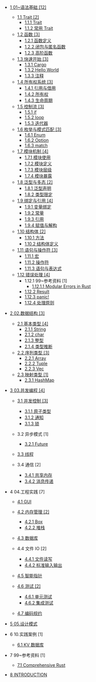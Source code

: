   - [1 01~语法基础 [12]](/01~语法基础/README.md)
    - [1.1 Trait [2]](/01~语法基础/Trait/README.md)
      - [1.1.1 Trait](/01~语法基础/Trait/Trait.md)
      - [1.1.2 常用 Trait](/01~语法基础/Trait/常用%20Trait.md)
    - [1.2 函数 [3]](/01~语法基础/函数/README.md)
      - [1.2.1 函数定义](/01~语法基础/函数/函数定义.md)
      - [1.2.2 闭包与匿名函数](/01~语法基础/函数/闭包与匿名函数.md)
      - [1.2.3 高阶函数](/01~语法基础/函数/高阶函数.md)
    - [1.3 快速开始 [3]](/01~语法基础/快速开始/README.md)
      - [1.3.1 Cargo](/01~语法基础/快速开始/Cargo.md)
      - [1.3.2 Hello World](/01~语法基础/快速开始/Hello%20World.md)
      - [1.3.3 注释](/01~语法基础/快速开始/注释.md)
    - [1.4 所有权系统 [3]](/01~语法基础/所有权系统/README.md)
      - [1.4.1 引用与借用](/01~语法基础/所有权系统/引用与借用.md)
      - [1.4.2 所有权](/01~语法基础/所有权系统/所有权.md)
      - [1.4.3 生命周期](/01~语法基础/所有权系统/生命周期.md)
    - [1.5 控制流 [3]](/01~语法基础/控制流/README.md)
      - [1.5.1 if](/01~语法基础/控制流/if.md)
      - [1.5.2 loop](/01~语法基础/控制流/loop.md)
      - [1.5.3 迭代器](/01~语法基础/控制流/迭代器.md)
    - [1.6 枚举与模式匹配 [3]](/01~语法基础/枚举与模式匹配/README.md)
      - [1.6.1 Enum](/01~语法基础/枚举与模式匹配/Enum.md)
      - [1.6.2 Option](/01~语法基础/枚举与模式匹配/Option.md)
      - [1.6.3 match](/01~语法基础/枚举与模式匹配/match.md)
    - [1.7 模块机制 [4]](/01~语法基础/模块机制/README.md)
      - [1.7.1 模块使用](/01~语法基础/模块机制/模块使用.md)
      - [1.7.2 模块定义](/01~语法基础/模块机制/模块定义.md)
      - [1.7.3 模块层级](/01~语法基础/模块机制/模块层级.md)
      - [1.7.4 模块暴露](/01~语法基础/模块机制/模块暴露.md)
    - [1.8 泛型与多态 [2]](/01~语法基础/泛型与多态/README.md)
      - [1.8.1 泛型声明](/01~语法基础/泛型与多态/泛型声明.md)
      - [1.8.2 类型限定](/01~语法基础/泛型与多态/类型限定.md)
    - [1.9 绑定与引用 [4]](/01~语法基础/绑定与引用/README.md)
      - [1.9.1 变量绑定](/01~语法基础/绑定与引用/变量绑定.md)
      - [1.9.2 常量](/01~语法基础/绑定与引用/常量.md)
      - [1.9.3 引用](/01~语法基础/绑定与引用/引用.md)
      - [1.9.4 赋值与解构](/01~语法基础/绑定与引用/赋值与解构.md)
    - [1.10 结构体 [2]](/01~语法基础/结构体/README.md)
      - [1.10.1 方法](/01~语法基础/结构体/方法.md)
      - [1.10.2 结构体定义](/01~语法基础/结构体/结构体定义.md)
    - [1.11 语句与操作符 [3]](/01~语法基础/语句与操作符/README.md)
      - [1.11.1 宏](/01~语法基础/语句与操作符/宏.md)
      - [1.11.2 操作符](/01~语法基础/语句与操作符/操作符.md)
      - [1.11.3 语句与表达式](/01~语法基础/语句与操作符/语句与表达式.md)
    - [1.12 错误处理 [4]](/01~语法基础/错误处理/README.md)
      - 1.12.1 99~参考资料 [1]
        - [1.12.1.1 Modular Errors in Rust](/01~语法基础/错误处理/99~参考资料/2023-Modular%20Errors%20in%20Rust.md)
      - [1.12.2 Result](/01~语法基础/错误处理/Result.md)
      - [1.12.3 panic!](/01~语法基础/错误处理/panic!.md)
      - [1.12.4 处理原则](/01~语法基础/错误处理/处理原则.md)
  - [2 02.数据结构 [3]](/02.数据结构/README.md)
    - [2.1 基本类型 [4]](/02.数据结构/基本类型/README.md)
      - [2.1.1 String](/02.数据结构/基本类型/String.md)
      - [2.1.2 char](/02.数据结构/基本类型/char.md)
      - [2.1.3 整型](/02.数据结构/基本类型/整型.md)
      - [2.1.4 类型推断](/02.数据结构/基本类型/类型推断.md)
    - [2.2 序列类型 [3]](/02.数据结构/序列类型/README.md)
      - [2.2.1 Array](/02.数据结构/序列类型/Array.md)
      - [2.2.2 Tuple](/02.数据结构/序列类型/Tuple.md)
      - [2.2.3 Vec](/02.数据结构/序列类型/Vec.md)
    - [2.3 映射类型 [1]](/02.数据结构/映射类型/README.md)
      - [2.3.1 HashMap](/02.数据结构/映射类型/HashMap.md)
  - [3 03.并发编程 [4]](/03.并发编程/README.md)
    - [3.1 并发控制 [3]](/03.并发编程/并发控制/README.md)
      - [3.1.1 原子类型](/03.并发编程/并发控制/原子类型.md)
      - [3.1.2 通知](/03.并发编程/并发控制/通知.md)
      - [3.1.3 锁](/03.并发编程/并发控制/锁.md)
    - 3.2 异步模式 [1]
      - [3.2.1 Future](/03.并发编程/异步模式/Future.md)
    - [3.3 线程](/03.并发编程/线程/README.md)
      
    - 3.4 通信 [2]
      - [3.4.1 共享内存](/03.并发编程/通信/共享内存.md)
      - [3.4.2 消息传递](/03.并发编程/通信/消息传递.md)
  - 4 04.工程实践 [7]
    - [4.1 GUI](/04.工程实践/GUI/README.md)
      
    - [4.2 内存管理 [2]](/04.工程实践/内存管理/README.md)
      - [4.2.1 Box](/04.工程实践/内存管理/Box.md)
      - [4.2.2 堆栈](/04.工程实践/内存管理/堆栈.md)
    - [4.3 数据库](/04.工程实践/数据库/README.md)
      
    - 4.4 文件 IO [2]
      - [4.4.1 文件读写](/04.工程实践/文件%20IO/文件读写.md)
      - [4.4.2 标准输入输出](/04.工程实践/文件%20IO/标准输入输出.md)
    - [4.5 智能指针](/04.工程实践/智能指针/README.md)
      
    - [4.6 测试 [2]](/04.工程实践/测试/README.md)
      - [4.6.1 单元测试](/04.工程实践/测试/单元测试.md)
      - [4.6.2 集成测试](/04.工程实践/测试/集成测试.md)
    - [4.7 编码规约](/04.工程实践/编码规约/README.md)
      
  - [5 05.设计模式](/05.设计模式/README.md)
    
  - 6 10.实践案例 [1]
    - [6.1 KV 数据库](/10.实践案例/KV%20数据库/README.md)
      
  - 7 99~参考资料 [1]
    - [7.1 Comprehensive Rust](/99~参考资料/Comprehensive%20Rust/README.md)
      
  - [8 INTRODUCTION](/INTRODUCTION.md)